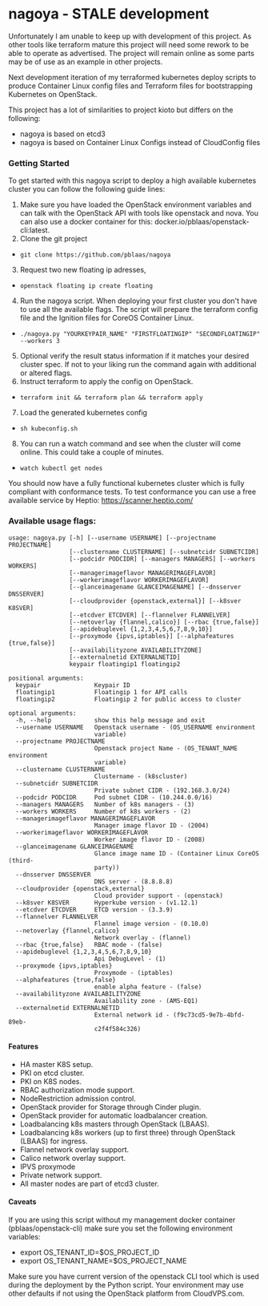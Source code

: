 # nagoya - STALE development
Unfortunately I am unable to keep up with development of this project. As other tools like terraform mature this project will need some rework to be able to operate as advertised.
The project will remain online as some parts may be of use as an example in other projects.

Next development iteration of my terraformed kubernetes deploy scripts to produce Container Linux config files and Terraform files for bootstrapping Kubernetes on OpenStack.

This project has a lot of similarities to project kioto but differs on the following:
* nagoya is based on etcd3
* nagoya is based on Container Linux Configs instead of CloudConfig files


### Getting Started

To get started with this nagoya script to deploy a high available kubernetes cluster you can follow the following guide lines:
1. Make sure you have loaded the OpenStack environment variables and can talk with the OpenStack API with tools like openstack and nova. You can also use a docker container for this: docker.io/pblaas/openstack-cli:latest.
2. Clone the git project
  * `git clone https://github.com/pblaas/nagoya`
3. Request two new floating ip adresses,
  * `openstack floating ip create floating`
4. Run the nagoya script. When deploying your first cluster you don't have to use all the available flags. The script will prepare the terraform config file and the Ignition files for CoreOS Container Linux.
  * `./nagoya.py "YOURKEYPAIR_NAME" "FIRSTFLOATINGIP" "SECONDFLOATINGIP" --workers 3`
5. Optional verify the result status information if it matches your desired cluster spec. If not to your liking run the command again with additional or altered flags.
6. Instruct terraform to apply the config on OpenStack.
  * `terraform init && terraform plan && terraform apply`
7. Load the generated kubernetes config
  * `sh kubeconfig.sh`
8. You can run a watch command and see when the cluster will come online. This could take a couple of minutes.
  * `watch kubectl get nodes`

You should now have a fully functional kubernetes cluster which is fully compliant with conformance tests. To test conformance you can use a free available service by Heptio: https://scanner.heptio.com/

### Available usage flags:
```
usage: nagoya.py [-h] [--username USERNAME] [--projectname PROJECTNAME]
                 [--clustername CLUSTERNAME] [--subnetcidr SUBNETCIDR]
                 [--podcidr PODCIDR] [--managers MANAGERS] [--workers WORKERS]
                 [--managerimageflavor MANAGERIMAGEFLAVOR]
                 [--workerimageflavor WORKERIMAGEFLAVOR]
                 [--glanceimagename GLANCEIMAGENAME] [--dnsserver DNSSERVER]
                 [--cloudprovider {openstack,external}] [--k8sver K8SVER]
                 [--etcdver ETCDVER] [--flannelver FLANNELVER]
                 [--netoverlay {flannel,calico}] [--rbac {true,false}]
                 [--apidebuglevel {1,2,3,4,5,6,7,8,9,10}]
                 [--proxymode {ipvs,iptables}] [--alphafeatures {true,false}]
                 [--availabilityzone AVAILABILITYZONE]
                 [--externalnetid EXTERNALNETID]
                 keypair floatingip1 floatingip2

positional arguments:
  keypair               Keypair ID
  floatingip1           Floatingip 1 for API calls
  floatingip2           Floatingip 2 for public access to cluster

optional arguments:
  -h, --help            show this help message and exit
  --username USERNAME   Openstack username - (OS_USERNAME environment
                        variable)
  --projectname PROJECTNAME
                        Openstack project Name - (OS_TENANT_NAME environment
                        variable)
  --clustername CLUSTERNAME
                        Clustername - (k8scluster)
  --subnetcidr SUBNETCIDR
                        Private subnet CIDR - (192.168.3.0/24)
  --podcidr PODCIDR     Pod subnet CIDR - (10.244.0.0/16)
  --managers MANAGERS   Number of k8s managers - (3)
  --workers WORKERS     Number of k8s workers - (2)
  --managerimageflavor MANAGERIMAGEFLAVOR
                        Manager image flavor ID - (2004)
  --workerimageflavor WORKERIMAGEFLAVOR
                        Worker image flavor ID - (2008)
  --glanceimagename GLANCEIMAGENAME
                        Glance image name ID - (Container Linux CoreOS (third-
                        party))
  --dnsserver DNSSERVER
                        DNS server - (8.8.8.8)
  --cloudprovider {openstack,external}
                        Cloud provider support - (openstack)
  --k8sver K8SVER       Hyperkube version - (v1.12.1)
  --etcdver ETCDVER     ETCD version - (3.3.9)
  --flannelver FLANNELVER
                        Flannel image version - (0.10.0)
  --netoverlay {flannel,calico}
                        Network overlay - (flannel)
  --rbac {true,false}   RBAC mode - (false)
  --apidebuglevel {1,2,3,4,5,6,7,8,9,10}
                        Api DebugLevel - (1)
  --proxymode {ipvs,iptables}
                        Proxymode - (iptables)
  --alphafeatures {true,false}
                        enable alpha feature - (false)
  --availabilityzone AVAILABILITYZONE
                        Availability zone - (AMS-EQ1)
  --externalnetid EXTERNALNETID
                        External network id - (f9c73cd5-9e7b-4bfd-89eb-
                        c2f4f584c326)
```

#### Features
* HA master K8S setup.
* PKI on etcd cluster.
* PKI on K8S nodes.
* RBAC authorization mode support.
* NodeRestriction admission control.
* OpenStack provider for Storage through Cinder plugin.
* OpenStack provider for automatic loadbalancer creation.
* Loadbalancing k8s masters through OpenStack (LBAAS).
* Loadbalancing k8s workers (up to first three) through OpenStack (LBAAS) for ingress.
* Flannel network overlay support.
* Calico network overlay support.
* IPVS proxymode
* Private network support.
* All master nodes are part of etcd3 cluster.

#### Caveats
If you are using this script without my management docker container (pblaas/openstack-cli) make sure you set the following environment variables:

* export OS_TENANT_ID=$OS_PROJECT_ID
* export OS_TENANT_NAME=$OS_PROJECT_NAME

Make sure you have current version of the openstack CLI tool which is used during the deployment by the Python script.
Your environment may use other defaults if not using the OpenStack platform from CloudVPS.com.
